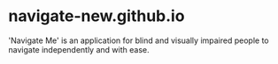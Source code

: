 # navigate-new.github.io
'Navigate Me' is an application for blind and visually impaired people to navigate independently and with ease.
